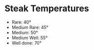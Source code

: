 # Steak Temperatures


- Rare: 40°
- Medium Rare: 45°
- Medium: 50°
- Medium Well: 55°
- Well done: 70°

